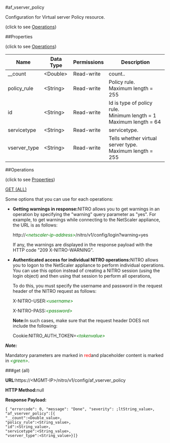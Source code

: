 #af_vserver_policy



Configuration for Virtual server Policy resource.

<span>(click to see [Operations](#operations))</span>



##Properties 

<span>(click to see [Operations](#operations))</span>





<table><thead><tr><th>Name</th><th>Data Type</th><th>Permissions</th><th>Description</th></tr></thead><tbody><tr><td>__count</td><td>&lt;Double></td><td>Read-write</td><td>count..</td></tr><tr><td>policy_rule</td><td>&lt;String></td><td>Read-write</td><td>Policy rule.<br>Maximum length = 255</td></tr><tr><td>id</td><td>&lt;String></td><td>Read-write</td><td>Id is type of policy rule.<br>Minimum length = 1<br>Maximum length = 64</td></tr><tr><td>servicetype</td><td>&lt;String></td><td>Read-write</td><td>servicetype.</td></tr><tr><td>vserver_type</td><td>&lt;String></td><td>Read-write</td><td>Tells whether virtual server type.<br>Maximum length = 255</td></tr></tbody></table>

##Operations 

<span>(click to see [Properties](#properties))</span>





[GET (ALL)](#get-all)





Some options that you can use for each operations:

<ul><li><p><b>Getting warnings in response:</b>NITRO allows you to get warnings in an operation by specifying the "warning" query parameter as "yes". For example, to get warnings while connecting to the NetScaler appliance, the URL is as follows:</p><p>http://<span style="color:green;font-style:italic;">&lt;netscaler-ip-address&gt;</span>/nitro/v1/config/login?warning=yes</p><p>If any, the warnings are displayed in the response payload with the HTTP code "209 X-NITRO-WARNING".</p></li><li><p><b>Authenticated access for individual NITRO operations:</b>NITRO allows you to logon to the NetScaler appliance to perform individual operations. You can use this option instead of creating a NITRO session (using the login object) and then using that session to perform all operations,</p><p>To do this, you must specify the username and password in the request header of the NITRO request as follows:</p><p>X-NITRO-USER:<span style="color:green;font-style:italic;">&lt;username&gt;</span></p><p>X-NITRO-PASS:<span style="color:green;font-style:italic;">&lt;password&gt;</span></p><p><b>Note:</b>In such cases, make sure that the request header DOES not include the following:</p><p>Cookie:NITRO_AUTH_TOKEN=<span style="color:green;font-style:italic;">&lt;tokenvalue&gt;</span></p></li></ul>







***Note:*** 

Mandatory parameters are marked in <span style="color:#FF0000;">red</span>and placeholder content is marked in <span style="color:green;font-style:italic">&lt;green&gt;</span>.



###get (all)







<b>URL:</b>https://&lt;MGMT-IP&gt;/nitro/v1/config/af_vserver_policy

<b>HTTP Method:</b>null

<b>Response Payload: </b>
```
{ "errorcode": 0, "message": "Done", "severity": ;ltString_value>, "af_vserver_policy":[{
"__count":<Double_value>,
"policy_rule":<String_value>,
"id":<String_value>,
"servicetype":<String_value>,
"vserver_type":<String_value>}]}
```







